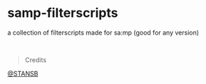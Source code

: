 # samp-filterscripts

a collection of filterscripts made for sa:mp (good for any version)

&nbsp;

>Credits

[@STANSB](https://github.com/ST4NSB/)
